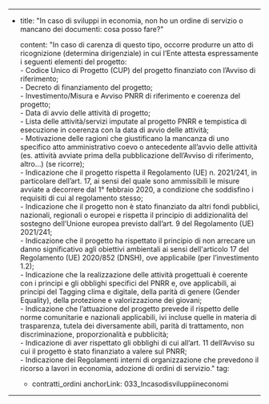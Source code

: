 ---
  - title: "In caso di sviluppi in economia, non ho un ordine di servizio o mancano dei documenti: cosa posso fare?"

    content: "In caso di carenza di questo tipo, occorre produrre un atto di ricognizione (determina dirigenziale) in cui l’Ente attesta espressamente i seguenti elementi del progetto: <br> - Codice Unico di Progetto (CUP) del progetto finanziato con l’Avviso di riferimento;<br> - Decreto di finanziamento del progetto;<br> - Investimento/Misura e Avviso PNRR di riferimento e coerenza del progetto;<br> - Data di avvio delle attività di progetto;<br> - Lista delle attività/servizi imputate al progetto PNRR e tempistica di esecuzione in coerenza con la data di avvio delle attività; <br> - Motivazione delle ragioni che giustificano la mancanza di uno specifico atto amministrativo coevo o antecedente all’avvio delle attività (es. attività avviate prima della pubblicazione dell’Avviso di riferimento, altro…) (se ricorre); <br> - Indicazione che il progetto rispetta il Regolamento (UE) n. 2021/241, in  particolare dell’art. 17, ai sensi del quale sono ammissibili le misure avviate a decorrere dal 1° febbraio 2020, a condizione che soddisfino i requisiti di cui al regolamento stesso;<br> - Indicazione che il progetto non è stato finanziato da altri fondi pubblici, nazionali, regionali o europei e rispetta il principio di addizionalità del sostegno dell’Unione europea previsto dall’art. 9 del Regolamento (UE) 2021/241; <br> - Indicazione che il progetto ha rispettato il principio di non arrecare un danno significativo agli obiettivi ambientali ai sensi dell'articolo 17 del Regolamento (UE) 2020/852 (DNSH), ove applicabile (per l’investimento 1.2);<br> - Indicazione che la realizzazione delle attività progettuali è coerente con i principi e gli obblighi specifici del PNRR e, ove applicabili, ai principi del Tagging clima e digitale, della parità di genere (Gender Equality), della protezione e valorizzazione dei giovani; <br> - Indicazione che l’attuazione del progetto prevede il rispetto delle norme comunitarie e nazionali applicabili, ivi incluse quelle in materia di trasparenza, tutela dei diversamente abili, parità di trattamento, non discriminazione, proporzionalità e pubblicità;<br> - Indicazione di aver rispettato gli obblighi di cui all’art. 11 dell’Avviso su cui il progetto è stato finanziato a valere sul PNRR;<br> - Indicazione dei Regolamenti interni di organizzazione che prevedono il ricorso a lavori in economia, adozione di ordini di servizio."
    tag:
      - contratti_ordini
    anchorLink: 033_Incasodisviluppiineconomi
---